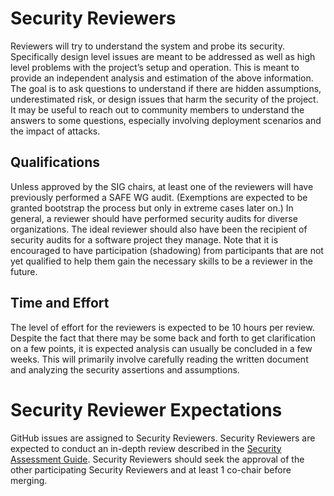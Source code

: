 # Security Reviewers

Reviewers will try to understand the system and probe its security.
Specifically design level issues are meant to be addressed as well as high
level problems with the project’s setup and operation. This is meant to 
provide an independent analysis and estimation of the above information. 
The goal is to ask questions to understand if there are hidden assumptions,
underestimated risk, or design issues that harm the security of the project. 
It may be useful to reach out to community members to understand the answers
to some questions, especially involving deployment scenarios and the impact
 of attacks.

## Qualifications

Unless approved by the SIG chairs, at least one of the reviewers will
have previously performed a SAFE WG audit.  (Exemptions are expected to be
granted bootstrap the process but only in extreme cases later on.)  In
general, a reviewer should have performed security audits for diverse
organizations.  The ideal reviewer should also have been the recipient
of security audits for a software project they manage.  Note that it is
encouraged to have participation (shadowing) from participants that are not
yet qualified to help them gain the necessary skills to be a reviewer
in the future.

## Time and Effort

The level of effort for the reviewers is expected to be 10 hours per review.
Despite the fact that there may be some back and forth to get clarification
on a few points, it is expected analysis can usually be concluded in a few
weeks.  This will primarily involve carefully reading the written
document and analyzing the security assertions and assumptions.

# Security Reviewer Expectations

GitHub issues are assigned to Security Reviewers. Security Reviewers are 
expected to conduct an in-depth review described in the [Security Assessment
Guide](./). Security Reviewers should seek the approval of the other 
participating Security Reviewers and at least 1 co-chair before merging.

